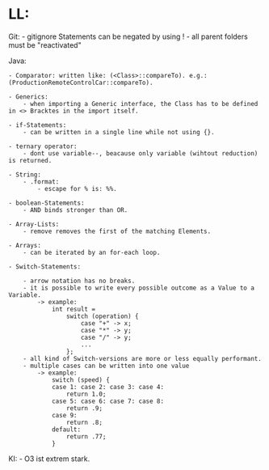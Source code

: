 # LL:

Git:
    - gitignore Statements can be negated by using !
        - all parent folders must be "reactivated"

Java:

    - Comparator: written like: (<Class>::compareTo). e.g.: (ProductionRemoteControlCar::compareTo).

    - Generics:
        - when importing a Generic interface, the Class has to be defined in <> Bracktes in the import itself. 

    - if-Statements:
        - can be written in a single line while not using {}.

    - ternary operator:
        - dont use variable--, beacause only variable (wihtout reduction) is returned.

    - String:
        - .format:
            - escape for % is: %%.

    - boolean-Statements: 
        - AND binds stronger than OR.

    - Array-Lists:
        - remove removes the first of the matching Elements.

    - Arrays:
        - can be iterated by an for-each loop. 

    - Switch-Statements:

        - arrow notation has no breaks.
        - it is possible to write every possible outcome as a Value to a Variable.
            -> example:
                int result =
                    switch (operation) {
                        case "+" -> x;
                        case "*" -> y;
                        case "/" -> y;
                        ...
                    };
        - all kind of Switch-versions are more or less equally performant.
        - multiple cases can be written into one value
            -> example:
                switch (speed) {
                case 1: case 2: case 3: case 4:
                    return 1.0;
                case 5: case 6: case 7: case 8:
                    return .9;
                case 9:
                    return .8;
                default:
                    return .77;
                }


KI:
    - O3 ist extrem stark. 


